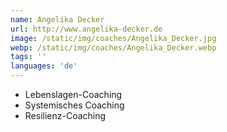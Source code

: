 ```yaml
---
name: Angelika Decker
url: http://www.angelika-decker.de
image: /static/img/coaches/Angelika_Decker.jpg
webp: /static/img/coaches/Angelika_Decker.webp
tags: ''
languages: 'de'
---
```


<ul><li>Lebenslagen-Coaching&nbsp;</li><li>Systemisches Coaching&nbsp;</li><li>Resilienz-Coaching</li></ul>